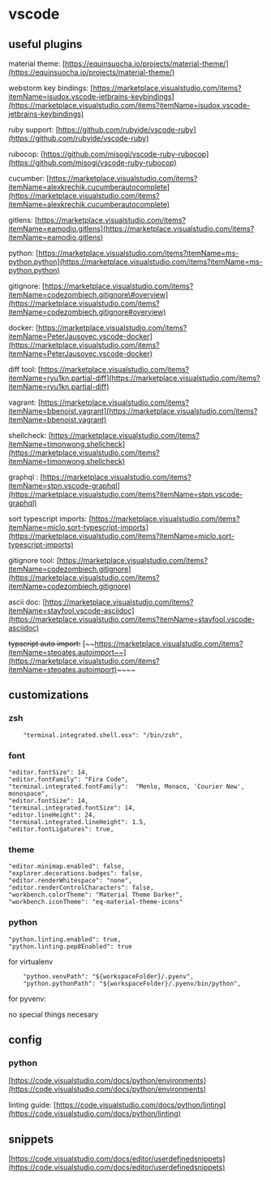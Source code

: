 # vscode

## useful plugins

material theme: [https://equinsuocha.io/projects/material-theme/](https://equinsuocha.io/projects/material-theme/)

webstorm key bindings: [https://marketplace.visualstudio.com/items?itemName=isudox.vscode-jetbrains-keybindings](https://marketplace.visualstudio.com/items?itemName=isudox.vscode-jetbrains-keybindings)

ruby support: [https://github.com/rubyide/vscode-ruby](https://github.com/rubyide/vscode-ruby)

rubocop: [https://github.com/misogi/vscode-ruby-rubocop](https://github.com/misogi/vscode-ruby-rubocop)

cucumber: [https://marketplace.visualstudio.com/items?itemName=alexkrechik.cucumberautocomplete](https://marketplace.visualstudio.com/items?itemName=alexkrechik.cucumberautocomplete)

gitlens: [https://marketplace.visualstudio.com/items?itemName=eamodio.gitlens](https://marketplace.visualstudio.com/items?itemName=eamodio.gitlens)

python: [https://marketplace.visualstudio.com/items?itemName=ms-python.python](https://marketplace.visualstudio.com/items?itemName=ms-python.python)

gitignore: [https://marketplace.visualstudio.com/items?itemName=codezombiech.gitignore\#overview](https://marketplace.visualstudio.com/items?itemName=codezombiech.gitignore#overview)

docker: [https://marketplace.visualstudio.com/items?itemName=PeterJausovec.vscode-docker](https://marketplace.visualstudio.com/items?itemName=PeterJausovec.vscode-docker)

diff tool: [https://marketplace.visualstudio.com/items?itemName=ryu1kn.partial-diff](https://marketplace.visualstudio.com/items?itemName=ryu1kn.partial-diff)

vagrant: [https://marketplace.visualstudio.com/items?itemName=bbenoist.vagrant](https://marketplace.visualstudio.com/items?itemName=bbenoist.vagrant)

shellcheck: [https://marketplace.visualstudio.com/items?itemName=timonwong.shellcheck](https://marketplace.visualstudio.com/items?itemName=timonwong.shellcheck)

graphql : [https://marketplace.visualstudio.com/items?itemName=stpn.vscode-graphql](https://marketplace.visualstudio.com/items?itemName=stpn.vscode-graphql)

sort typescript imports: [https://marketplace.visualstudio.com/items?itemName=miclo.sort-typescript-imports](https://marketplace.visualstudio.com/items?itemName=miclo.sort-typescript-imports)

gitignore tool: [https://marketplace.visualstudio.com/items?itemName=codezombiech.gitignore](https://marketplace.visualstudio.com/items?itemName=codezombiech.gitignore)

ascii doc: [https://marketplace.visualstudio.com/items?itemName=stayfool.vscode-asciidoc](https://marketplace.visualstudio.com/items?itemName=stayfool.vscode-asciidoc)

~~typscript auto import:~~ [~~https://marketplace.visualstudio.com/items?itemName=steoates.autoimport~~](https://marketplace.visualstudio.com/items?itemName=steoates.autoimport)~~~~

## customizations

### zsh

```text
    "terminal.integrated.shell.osx": "/bin/zsh",
```

### font

```text
"editor.fontSize": 14,
"editor.fontFamily": "Fira Code",
"terminal.integrated.fontFamily":  "Menlo, Monaco, 'Courier New', monospace",
"editor.fontSize": 14,
"terminal.integrated.fontSize": 14,
"editor.lineHeight": 24,
"terminal.integrated.lineHeight": 1.5,
"editor.fontLigatures": true,
```

### theme

```text
"editor.minimap.enabled": false,
"explorer.decorations.badges": false,
"editor.renderWhitespace": "none",
"editor.renderControlCharacters": false,
"workbench.colorTheme": "Material Theme Darker",
"workbench.iconTheme": "eq-material-theme-icons"
```

### python

```text
"python.linting.enabled": true,
"python.linting.pep8Enabled": true
```

for virtualenv

```text
    "python.venvPath": "${workspaceFolder}/.pyenv",
    "python.pythonPath": "${workspaceFolder}/.pyenv/bin/python",
```

for pyvenv:

no special things necesary

## config

### python

[https://code.visualstudio.com/docs/python/environments](https://code.visualstudio.com/docs/python/environments)

linting guide: [https://code.visualstudio.com/docs/python/linting](https://code.visualstudio.com/docs/python/linting)

## snippets

[https://code.visualstudio.com/docs/editor/userdefinedsnippets](https://code.visualstudio.com/docs/editor/userdefinedsnippets)

